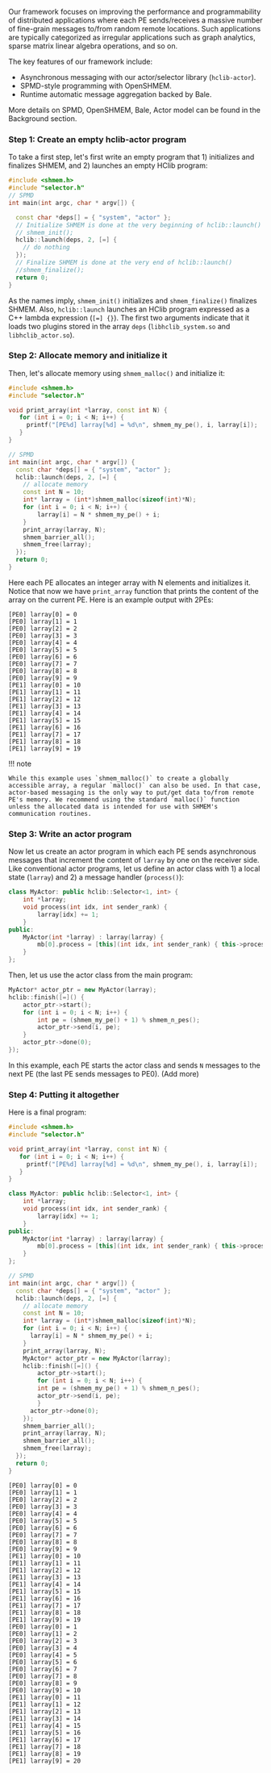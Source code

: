 Our framework focuses on improving the performance and programmability of distributed applications where each PE sends/receives a massive number of fine-grain messages to/from random remote locations. Such applications are typically categorized as irregular applications such as graph analytics, sparse matrix linear algebra operations, and so on.

The key features of our framework include:

- Asynchronous messaging with our actor/selector library (`hclib-actor`).
- SPMD-style programming with OpenSHMEM.
- Runtime automatic message aggregation backed by Bale. 

More details on SPMD, OpenSHMEM, Bale, Actor model can be found in the Background section.

### Step 1: Create an empty hclib-actor program

To take a first step, let's first write an empty program that 1) initializes and finalizes SHMEM, and 2) launches an empty HClib program:

```c++ linenums="1"
#include <shmem.h>
#include "selector.h"
// SPMD
int main(int argc, char * argv[]) {

  const char *deps[] = { "system", "actor" };
  // Initialize SHMEM is done at the very beginning of hclib::launch()
  // shmem_init();
  hclib::launch(deps, 2, [=] {
    // do nothing
  });
  // Finalize SHMEM is done at the very end of hclib::launch()
  //shmem_finalize();  
  return 0;
}
```

As the names imply, `shmem_init()` initializes and `shmem_finalize()` finalizes SHMEM. Also, `hclib::launch` launches an HClib program expressed as a C++ lambda expression (`[=] {}`). The first two arguments indicate that it loads two plugins stored in the array `deps` (`libhclib_system.so` and `libhclib_actor.so`).

### Step 2: Allocate memory and initialize it

Then, let's allocate memory using `shmem_malloc()` and initialize it:

```c++ linenums="1"
#include <shmem.h>
#include "selector.h"

void print_array(int *larray, const int N) {
   for (int i = 0; i < N; i++) {
     printf("[PE%d] larray[%d] = %d\n", shmem_my_pe(), i, larray[i]);
   }
}

// SPMD
int main(int argc, char * argv[]) {
  const char *deps[] = { "system", "actor" };
  hclib::launch(deps, 2, [=] {
    // allocate memory
    const int N = 10;
    int* larray = (int*)shmem_malloc(sizeof(int)*N);
    for (int i = 0; i < N; i++) {
        larray[i] = N * shmem_my_pe() + i;
    }
    print_array(larray, N);
    shmem_barrier_all();
    shmem_free(larray);
  });
  return 0;
}
```

Here each PE allocates an integer array with N elements and initializes it. Notice that now we have `print_array` function that prints the content of the array on the current PE. Here is an example output with 2PEs:

```
[PE0] larray[0] = 0
[PE0] larray[1] = 1
[PE0] larray[2] = 2
[PE0] larray[3] = 3
[PE0] larray[4] = 4
[PE0] larray[5] = 5
[PE0] larray[6] = 6
[PE0] larray[7] = 7
[PE0] larray[8] = 8
[PE0] larray[9] = 9
[PE1] larray[0] = 10
[PE1] larray[1] = 11
[PE1] larray[2] = 12
[PE1] larray[3] = 13
[PE1] larray[4] = 14
[PE1] larray[5] = 15
[PE1] larray[6] = 16
[PE1] larray[7] = 17
[PE1] larray[8] = 18
[PE1] larray[9] = 19
```

!!! note 

    While this example uses `shmem_malloc()` to create a globally accessible array, a regular `malloc()` can also be used. In that case, actor-based messaging is the only way to put/get data to/from remote PE's memory. We recommend using the standard `malloc()` function unless the allocated data is intended for use with SHMEM's communication routines.

### Step 3: Write an actor program

Now let us create an actor program in which each PE sends asynchronous messages that increment the content of `larray` by one on the receiver side. Like conventional actor programs, let us define an actor class with 1) a local state (`larray`) and 2) a message handler (`process()`):

``` c++ linenums="1"
class MyActor: public hclib::Selector<1, int> {
    int *larray;
    void process(int idx, int sender_rank) {
        larray[idx] += 1;
    }
public:
    MyActor(int *larray) : larray(larray) {
        mb[0].process = [this](int idx, int sender_rank) { this->process(idx, sender_rank);};
    }
};
```

Then, let us use the actor class from the main program:

``` c++ linenums="1"
MyActor* actor_ptr = new MyActor(larray);
hclib::finish([=]() {
    actor_ptr->start();
    for (int i = 0; i < N; i++) {
        int pe = (shmem_my_pe() + 1) % shmem_n_pes();
        actor_ptr->send(i, pe);
    }
    actor_ptr->done(0);
});
```

In this example, each PE starts the actor class and sends `N` messages to the next PE (the last PE sends messages to PE0). (Add more)

### Step 4: Putting it altogether

Here is a final program:

``` c++ linenums="1"
#include <shmem.h>
#include "selector.h"

void print_array(int *larray, const int N) {
   for (int i = 0; i < N; i++) {
     printf("[PE%d] larray[%d] = %d\n", shmem_my_pe(), i, larray[i]);
   }
}

class MyActor: public hclib::Selector<1, int> {
    int *larray;
    void process(int idx, int sender_rank) {
        larray[idx] += 1;
    }
public:
    MyActor(int *larray) : larray(larray) {
        mb[0].process = [this](int idx, int sender_rank) { this->process(idx, sender_rank);};
    }
};

// SPMD
int main(int argc, char * argv[]) {
  const char *deps[] = { "system", "actor" };
  hclib::launch(deps, 2, [=] {
    // allocate memory
    const int N = 10;
    int* larray = (int*)shmem_malloc(sizeof(int)*N);
    for (int i = 0; i < N; i++) {
      larray[i] = N * shmem_my_pe() + i;
    }
    print_array(larray, N);
    MyActor* actor_ptr = new MyActor(larray);
    hclib::finish([=]() {
	    actor_ptr->start();
    	for (int i = 0; i < N; i++) {
        int pe = (shmem_my_pe() + 1) % shmem_n_pes();
        actor_ptr->send(i, pe);
	    }
      actor_ptr->done(0);
    });
    shmem_barrier_all();
    print_array(larray, N);
    shmem_barrier_all();
    shmem_free(larray);
  });
  return 0;
}
```

```
[PE0] larray[0] = 0
[PE0] larray[1] = 1
[PE0] larray[2] = 2
[PE0] larray[3] = 3
[PE0] larray[4] = 4
[PE0] larray[5] = 5
[PE0] larray[6] = 6
[PE0] larray[7] = 7
[PE0] larray[8] = 8
[PE0] larray[9] = 9
[PE1] larray[0] = 10
[PE1] larray[1] = 11
[PE1] larray[2] = 12
[PE1] larray[3] = 13
[PE1] larray[4] = 14
[PE1] larray[5] = 15
[PE1] larray[6] = 16
[PE1] larray[7] = 17
[PE1] larray[8] = 18
[PE1] larray[9] = 19
[PE0] larray[0] = 1
[PE0] larray[1] = 2
[PE0] larray[2] = 3
[PE0] larray[3] = 4
[PE0] larray[4] = 5
[PE0] larray[5] = 6
[PE0] larray[6] = 7
[PE0] larray[7] = 8
[PE0] larray[8] = 9
[PE0] larray[9] = 10
[PE1] larray[0] = 11
[PE1] larray[1] = 12
[PE1] larray[2] = 13
[PE1] larray[3] = 14
[PE1] larray[4] = 15
[PE1] larray[5] = 16
[PE1] larray[6] = 17
[PE1] larray[7] = 18
[PE1] larray[8] = 19
[PE1] larray[9] = 20
```
